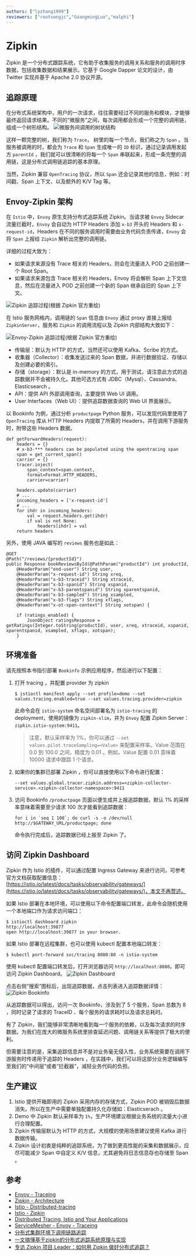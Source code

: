 ```yaml
---
authors: ["lyzhang1999"]
reviewers: ["rootsongjc","GuangmingLuo","malphi"]
---
```


# Zipkin
Zipkin 是一个分布式跟踪系统，它有助于收集服务的调用关系和服务的调用时序数据，包括收集数据和结果展示。它基于 Google Dapper 论文的设计，由 Twitter 实现并基于 Apache 2.0 协议开源。

## 追踪原理
在分布式系统架构中，用户的一次请求，往往需要经过不同的服务和模块，才能够最终返回请求结果。不同的“微服务”之间，每次调用都会形成一个完整的调用链，组成一个树形结构。
![微服务间调用的树状结构](../images/zipkin-user-invoke-link.png)

这样一颗完整的树，我们称为 `Trace`， 树里的每一个节点，我们称之为 `Span` 。当服务被调用的时，都会为 `Trace` 和 `Span` 生成唯一的 `ID` 标识，通过记录调用发起方 `parentId` ，我们就可以很清晰的将每一个 `Span` 串联起来，形成一条完整的调用链，这是分布式调用链追踪的基本原理。

当然，Zipkin 兼容 `OpenTracing` 协议，所以 `Span` 还会记录其他的信息，例如：时间戳、Span 上下文、以及额外的 K/V Tag 等。

## Envoy-Zipkin 架构
在 `Istio` 中，`Envoy` 原生支持分布式追踪系统 Zipkin。当请求被 `Envoy` Sidecar 流量拦截时，`Envoy` 会自动为 HTTP Headers 添加 `x-b3` 开头的 Headers 和 `x-request-id`，Headers 在不同的服务调用时需要由业务代码负责传递，`Envoy` 会将 `Span` 上报给 `Zipkin` 解析出完整的调用链。

详细的过程大致为：
* 如果请求来源没有 Trace 相关的 Headers，则会在流量进入 POD 之前创建一个 Root Span。
* 如果请求来源包含 Trace 相关的 Headers，Envoy 将会解析 Span 上下文信息，然后在流量进入 POD 之前创建一个新的 Span 继承自旧的 Span 上下文。

![Zipkin 追踪过程(根据 Zipkin 官方重绘)](../images/zipkin-principle.png)

在 Istio 服务网格内，调用链的 `Span` 信息由 `Envoy` 通过 proxy 直接上报给 `ZipkinServer`，服务和 `Zipkin` 的调用流程以及 Zipkin 内部结构大致如下：

![Envoy-Zipkin 追踪过程(根据 Zipkin 官方重绘)](../images/zipkin-architecture.png)

* 传输层：默认为 HTTP 的方式，当然还可以使用 Kafka、Scribe 的方式。
* 收集器（Collector）：收集发送过来的 Span 数据，并进行数据验证、存储以及创建必要的索引。
* 存储（storage）：默认是 in-memory 的方式，用于测试，请注意此方式的追踪数据并不会被持久化。其他可选方式有 JDBC（Mysql）、Cassandra、Elasticsearch 。
* API：提供 API 外部调用查询，主要提供 Web UI 调用。
* User Interfaces（Web UI）：提供追踪数据查询的 Web UI 界面展示。

以 Bookinfo 为例，通过分析 `productpage` Python 服务，可以发现代码里使用了 `OpenTracing` 库从 HTTP Headers 内提取了所需的 Headers，并在调用下游服务时，附带这些 Headers 数据。
```
def getForwardHeaders(request):
    headers = {}
    # x-b3-*** headers can be populated using the opentracing span
    span = get_current_span()
    carrier = {}
    tracer.inject(
        span_context=span.context,
        format=Format.HTTP_HEADERS,
        carrier=carrier)

    headers.update(carrier)
    # ...
    incoming_headers = ['x-request-id']
    # ...
    for ihdr in incoming_headers:
        val = request.headers.get(ihdr)
        if val is not None:
            headers[ihdr] = val
    return headers
```

另外，使用 JAVA 编写的 `reviews` 服务也是如此：
```
@GET
@Path("/reviews/{productId}")
public Response bookReviewsById(@PathParam("productId") int productId,
    @HeaderParam("end-user") String user,
    @HeaderParam("x-request-id") String xreq,
    @HeaderParam("x-b3-traceid") String xtraceid,
    @HeaderParam("x-b3-spanid") String xspanid,
    @HeaderParam("x-b3-parentspanid") String xparentspanid,
    @HeaderParam("x-b3-sampled") String xsampled,
    @HeaderParam("x-b3-flags") String xflags,
    @HeaderParam("x-ot-span-context") String xotspan) {

    if (ratings_enabled) {
        JsonObject ratingsResponse = getRatings(Integer.toString(productId), user, xreq, xtraceid, xspanid, xparentspanid, xsampled, xflags, xotspan);
    }
```

## 环境准备
请先按照本书指引部署 `Bookinfo` 示例应用程序，然后进行以下配置：

1. 打开 tracing ，并配置 provider 为 zipkin
    ```
    $ istioctl manifest apply --set profile=demo --set values.tracing.enabled=true --set values.tracing.provider=zipkin
    ```
    此命令会在 `istio-system` 命名空间部署名为 `istio-tracing` 的 deployment，使用的镜像为 `zipkin-slim`，并为 `Envoy` 配置 Zipkin Server：`zipkin.istio-system:9411`。
    > 注意，默认采样率为 1%，你可以通过 `--set values.pilot.traceSampling=<Value>` 来配置采样率。Value 范围在 0.0 到 100.0 之间，精度为 0.01 。例如，Value 配置 0.01 意味着 10000 请求中跟踪 1 个请求。

2. 如果你的集群已部署 Zipkin ，你可以直接使用以下命令进行配置：
    ```
    --set values.global.tracer.zipkin.address=<zipkin-collector-service>.<zipkin-collector-namespace>:9411
    ```

3. 访问 Bookinfo `/productpage` 页面以便生成并上报追踪数据，默认 1% 的采样率意味着需要至少请求 100 次才能看到追踪数据：
    ```
    for i in `seq 1 100`; do curl -s -o /dev/null http://$GATEWAY_URL/productpage; done
    ```
    命令执行完成后，追踪数据已经上报至 Zipkin 了。


## 访问 Zipkin Dashboard
Zipkin 作为 Istio 的插件，可以通过配置 Ingress Gateway 来进行访问，可参考官方文档获取配置信息：[https://istio.io/latest/docs/tasks/observability/gateways/](https://istio.io/latest/docs/tasks/observability/gateways/)，本文不再赘述。

如果 Istio 部署在本地环境，可以使用以下命令配置端口转发，此命令会随机使用一个本地端口作为请求访问端口：
```
$ istioctl dashboard zipkin
http://localhost:39877
open http://localhost:39877 in your browser.
```

如果 Istio 部署在远程集群，也可以使用 kubectl 配置本地端口转发：
```
$ kubectl port-forward svc/tracing 8080:80 -n istio-system
```
使用 kubectl 配置端口转发后，打开浏览器访问 `http://localhost:8080`，即可访问 Zipkin Dashboard。
![Zipkin Dashboard](../images/zipkin-dashboard.png)

点击右侧“搜索”图标后，出现追踪数据，点击列表进入追踪数据详情：
![Zipkin Bookinfo](../images/zipkin-bookinfo.png)

从追踪数据可以得出，访问一次 Bookinfo，涉及到了 5 个服务，Span 总数为 8 ，同时记录了请求的 TraceID 、每个服务的请求耗时以及请求总耗时。

有了 Zipkin，我们能够非常清晰地看到每一个服务的依赖，以及每次请求的时序数据。为我们在庞大的微服务系统里排查延迟问题、调用链关系等提供了极大的便利。

但需要注意的是，采集追踪信息并不是对业务毫无侵入性，业务系统需要在调用下游服务时传递用于追踪的 Headers ，在实践中，我们可以将这部分业务逻辑编写至我们的“中间层”或者“拦截器”，减轻业务代码的负担。

## 生产建议
1. Istio 提供开箱即用的 Zipkin 采用内存的存储方式，Zipkin POD 被销毁后数据消失。所以在生产中需要单独配置持久化存储如：Elasticserach 。
2. Demo 中 Zipkin 默认采样率为 `1%`，生产环境建议根据业务系统的流量大小进行合理配置。
3. Zipkin 传输层默认为 HTTP 的方式，大规模的使用场景建议使用 Kafka 进行数据传输。
4. Zipkin 设计初衷是纯粹的追踪系统，为了做到更高性能的采集和数据展示，应尽可能减少 Span 中自定义 K/V 信息，尤其避免将日志信息存也存储至 Span 。


## 参考
* [Envoy - Traceing](https://www.servicemesher.com/envoy/intro/arch_overview/tracing.html)
* [Zipkin - Architecture](https://zipkin.io/pages/architecture.html)
* [Istio - Distributed-tracing](https://istio.io/latest/docs/tasks/observability/distributed-tracing/overview/)
* [Istio - Zipkin](https://istio.io/latest/docs/tasks/observability/distributed-tracing/zipkin/)
* [Distributed Tracing, Istio and Your Applications](https://thenewstack.io/distributed-tracing-Istio-and-your-applications/)
* [ServiceMesher - Envoy - Traceing](https://www.servicemesher.com/envoy/intro/arch_overview/tracing.html)
* [分布式集群环境下调用链路追踪](https://www.ibm.com/developerworks/cn/web/wa-distributed-systems-request-tracing/index.html)
* [一文搞懂基于zipkin的分布式追踪系统原理与实现](https://juejin.im/post/5c3d4df0f265da61307517ad)
* [专访 Zipkin 项目 Leader：如何用 Zipkin 做好分布式追踪？](https://www.infoq.cn/article/9cboE5lVeQeOuB_dwyRg)